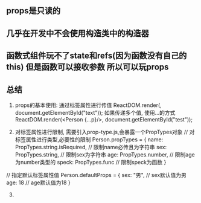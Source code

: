 ## props是只读的

## 几乎在开发中不会使用构造类中的构造器

## 函数式组件玩不了state和refs(因为函数没有自己的this) 但是函数可以接收参数 所以可以玩props


## 总结
1. props的基本使用: 
通过标签属性进行传值 
ReactDOM.render(<Person name="tom" age={18} sex="男" />, document.getElementById("text"));
如果传递多个值, 使用...的方式
ReactDOM.render(<Person {...p}/>, document.getElementById("test"));

2. 对标签属性进行限制, 需要引入prop-type.js,会暴露一个PropTypes对象
// 对标签属性进行类型,必要性的限制
Person.propTypes = {
    name: PropTypes.string.isRequired, // 限制name必传且为字符串
    sex: PropTypes.string, // 限制sex为字符串
    age: PropTypes.number, // 限制age为number类型的
    speck: PropTypes.func // 限制speck为函数
}

// 指定默认标签属性值
Person.defaultProps = {
    sex: "男", // sex默认值为男
    age: 18 // age默认值为18
}

3. 
